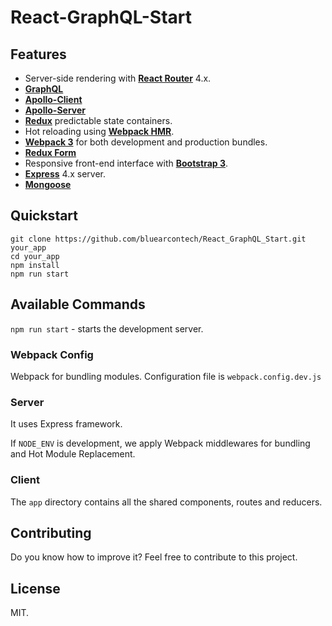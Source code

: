 # React-GraphQL-Start

## Features

- Server-side rendering with [**React Router**](https://github.com/ReactTraining/react-router) 4.x.
- [**GraphQL**](http://graphql.org/)
- [**Apollo-Client**](https://github.com/apollographql/apollo-client)
- [**Apollo-Server**](https://www.npmjs.com/package/apollo-server)
- [**Redux**](http://redux.js.org/) predictable state containers.
- Hot reloading using [**Webpack HMR**](https://webpack.js.org/concepts/hot-module-replacement/).
- [**Webpack 3**](https://webpack.js.org/) for both development and production bundles.
- [**Redux Form**](https://github.com/erikras/redux-form)
- Responsive front-end interface with [**Bootstrap 3**](http://getbootstrap.com/).
- [**Express**](http://expressjs.com/) 4.x server.
- [**Mongoose**](https://www.npmjs.com/package/mongoose)

## Quickstart
```
git clone https://github.com/bluearcontech/React_GraphQL_Start.git your_app
cd your_app
npm install
npm run start
```

## Available Commands
`npm run start` - starts the development server.

### Webpack Config
Webpack for bundling modules. Configuration file is `webpack.config.dev.js`

### Server
It uses Express framework.

If `NODE_ENV` is development, we apply Webpack middlewares for bundling and Hot Module Replacement.

### Client
The `app` directory contains all the shared components, routes and reducers.

## Contributing

Do you know how to improve it? Feel free to contribute to this project.

## License

MIT.

